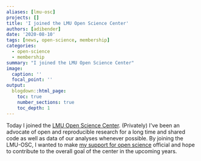 ```yaml
---
aliases: [lmu-osc]
projects: []
title: 'I joined the LMU Open Science Center'
authors: [adibender]
date: '2020-08-10'
tags: [news, open-science, membership]
categories:
  - open-science
  - membership
summary: "I joined the LMU Open Science Center"
image:
  caption: ''
  focal_point: ''
output:
  blogdown::html_page:
    toc: true
    number_sections: true
    toc_depth: 1
---
```


Today I joined the [LMU Open Science Center](https://www.osc.uni-muenchen.de/index.html). (Privately) I've been an advocate of open and reproducible research for a long time and shared code as well as data of our analyses whenever possible. By joining the LMU-OSC, I wanted to make [my support for open science](https://www.osc.uni-muenchen.de/members/individual-members/bender/index.html) official and hope to contribute to the overall goal of the center in the upcoming years.
